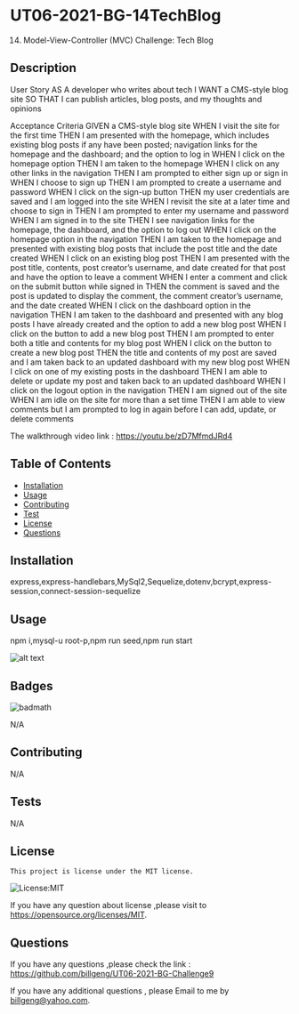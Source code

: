 # UT06-2021-BG-14TechBlog

14. Model-View-Controller (MVC) Challenge: Tech Blog

## Description

User Story
AS A developer who writes about tech
I WANT a CMS-style blog site
SO THAT I can publish articles, blog posts, and my thoughts and opinions

Acceptance Criteria
GIVEN a CMS-style blog site
WHEN I visit the site for the first time
THEN I am presented with the homepage, which includes existing blog posts if any have been posted; navigation links for the homepage and the dashboard; and the option to log in
WHEN I click on the homepage option
THEN I am taken to the homepage
WHEN I click on any other links in the navigation
THEN I am prompted to either sign up or sign in
WHEN I choose to sign up
THEN I am prompted to create a username and password
WHEN I click on the sign-up button
THEN my user credentials are saved and I am logged into the site
WHEN I revisit the site at a later time and choose to sign in
THEN I am prompted to enter my username and password
WHEN I am signed in to the site
THEN I see navigation links for the homepage, the dashboard, and the option to log out
WHEN I click on the homepage option in the navigation
THEN I am taken to the homepage and presented with existing blog posts that include the post title and the date created
WHEN I click on an existing blog post
THEN I am presented with the post title, contents, post creator’s username, and date created for that post and have the option to leave a comment
WHEN I enter a comment and click on the submit button while signed in
THEN the comment is saved and the post is updated to display the comment, the comment creator’s username, and the date created
WHEN I click on the dashboard option in the navigation
THEN I am taken to the dashboard and presented with any blog posts I have already created and the option to add a new blog post
WHEN I click on the button to add a new blog post
THEN I am prompted to enter both a title and contents for my blog post
WHEN I click on the button to create a new blog post
THEN the title and contents of my post are saved and I am taken back to an updated dashboard with my new blog post
WHEN I click on one of my existing posts in the dashboard
THEN I am able to delete or update my post and taken back to an updated dashboard
WHEN I click on the logout option in the navigation
THEN I am signed out of the site
WHEN I am idle on the site for more than a set time
THEN I am able to view comments but I am prompted to log in again before I can add, update, or delete comments

The walkthrough video link : https://youtu.be/zD7MfmdJRd4

## Table of Contents

- [Installation](#installation)
- [Usage](#usage)
- [Contributing](#contributing)
- [Test](#tests)
- [License](#license)
- [Questions](#questions)

## Installation

express,express-handlebars,MySql2,Sequelize,dotenv,bcrypt,express-session,connect-session-sequelize

## Usage

npm i,mysql-u root-p,npm run seed,npm run start

![alt text](./assets/images/Screenshot-proreadme.png)

## Badges

![badmath](https://img.shields.io/github/languages/top/nielsenjared/badmath)

N/A

## Contributing

N/A

## Tests

N/A

## License

    This project is license under the MIT license.

![License:MIT](https://img.shields.io/badge/License-MIT-brightgreen)

If you have any question about license ,please visit to https://opensource.org/licenses/MIT.

## Questions

If you have any questions ,please check the link : https://github.com/billgeng/UT06-2021-BG-Challenge9

If you have any additional questions , please Email to me by billgeng@yahoo.com.
